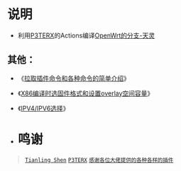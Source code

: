 
# 说明
- 利用[P3TERX](https://github.com/P3TERX/Actions-OpenWrt)的Actions编译[OpenWrt的分支-天灵](https://github.com/immortalwrt/immortalwrt)
## 其他：

- 《[拉取插件命令和各种命令的简单介绍](https://github.com/cddcx/immortalwrt-OpenWrt/blob/main/%E8%AF%B4%E6%98%8E/ming.md)》

- 《[X86编译时选固件格式和设置overlay空间容量](https://github.com/cddcx/immortalwrt-OpenWrt/blob/main/%E8%AF%B4%E6%98%8E/overlay.md)》

- 《[IPV4/IPV6选择](https://github.com/cddcx/immortalwrt-OpenWrt/blob/main/%E8%AF%B4%E6%98%8E/ip.md)》

- # 鸣谢
> [`Tianling Shen`](https://github.com/project-openwrt/openwrt.git)
> [`P3TERX`](https://github.com/P3TERX/Actions-OpenWrt)
> [`感谢各位大佬提供的各种各样的插件`](#/README.md)
